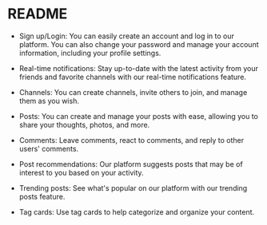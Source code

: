 # README

- Sign up/Login: You can easily create an account and log in to our platform. You can also change your password and manage your account information, including your profile settings.

- Real-time notifications: Stay up-to-date with the latest activity from your friends and favorite channels with our real-time notifications feature.

- Channels: You can create channels, invite others to join, and manage them as you wish. 

- Posts: You can create and manage your posts with ease, allowing you to share your thoughts, photos, and more.

- Comments: Leave comments, react to comments, and reply to other users' comments.

- Post recommendations: Our platform suggests posts that may be of interest to you based on your activity.

- Trending posts: See what's popular on our platform with our trending posts feature.

- Tag cards: Use tag cards to help categorize and organize your content.
